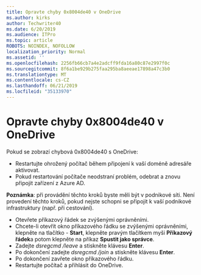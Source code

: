 ```yaml
---
title: Opravte chyby 0x8004de40 v OneDrive
ms.author: kirks
author: Techwriter40
ms.date: 6/20/2019
ms.audience: ITPro
ms.topic: article
ROBOTS: NOINDEX, NOFOLLOW
localization_priority: Normal
ms.assetid: ''
ms.openlocfilehash: 2256fb66cb7a4e2adcff9fda16a80c87e2997f0c
ms.sourcegitcommit: 8f6a1be929b275faa295ba8aeeae17898a47c3b0
ms.translationtype: MT
ms.contentlocale: cs-CZ
ms.lasthandoff: 06/21/2019
ms.locfileid: "35133970"
---
```

# <a name="fix-0x8004de40-error-in-onedrive"></a>Opravte chyby 0x8004de40 v OneDrive

Pokud se zobrazí chybová 0x8004de40 s OneDrive:

- Restartujte ohrožený počítač během připojení k vaší doméně adresáře aktivovat.
- Pokud restartování počítače neodstraní problém, odebrat a znovu připojit zařízení z Azure AD. 

**Poznámka**: při provádění těchto kroků byste měli být v podnikové síti. Není provedení těchto kroků, pokud nejste schopni se připojit k vaší podnikové infrastruktury (např. při cestování). 

- Otevřete příkazový řádek se zvýšenými oprávněními. 
- Chcete-li otevřít okno příkazového řádku se zvýšenými oprávněními, klepněte na tlačítko - **Start**, klepněte pravým tlačítkem myši **Příkazový řádek**a potom klepněte na příkaz **Spustit jako správce**.
- Zadejte *dsregcmd /leave* a stiskněte klávesu **Enter**.
- Po dokončení zadejte *dsregcmd /join* a stiskněte klávesu **Enter**.
- Po dokončení zavřete okno příkazového řádku.
- Restartujte počítač a přihlásit do OneDrive.